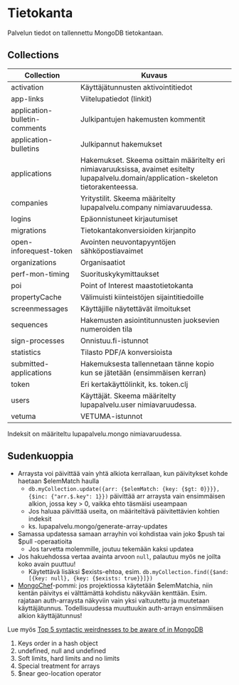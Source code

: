 # Tietokanta

Palvelun tiedot on tallennettu MongoDB tietokantaan.

## Collections

Collection                    | Kuvaus
----------------------------- | -----------------------------
activation                    | Käyttäjätunnusten aktivointitiedot
app-links                     | Viitelupatiedot (linkit)
application-bulletin-comments | Julkipantujen hakemusten kommentit
application-bulletins         | Julkipannut hakemukset
applications                  | Hakemukset. Skeema osittain määritelty eri nimiavaruuksissa, avaimet esitelty lupapalvelu.domain/application-skeleton tietorakenteessa.
companies                     | Yritystilit. Skeema määritelty lupapalvelu.company nimiavaruudessa.
logins                        | Epäonnistuneet kirjautumiset
migrations                    | Tietokantakonversioiden kirjanpito
open-inforequest-token        | Avointen neuvontapyyntöjen sähköpostiavaimet
organizations                 | Organisaatiot
perf-mon-timing               | Suorituskykymittaukset
poi                           | Point of Interest maastotietokanta
propertyCache                 | Välimuisti kiinteistöjen sijaintitiedoille
screenmessages                | Käyttäjille näytettävät ilmoitukset
sequences                     | Hakemusten asiointitunnusten juoksevien numeroiden tila
sign-processes                | Onnistuu.fi-istunnot
statistics                    | Tilasto PDF/A konversioista
submitted-applications        | Hakemuksesta tallennetaan tänne kopio kun se jätetään (ensimmäisen kerran)
token                         | Eri kertakäyttölinkit, ks. token.clj
users                         | Käyttäjät. Skeema määritelty lupapalvelu.user nimiavaruudessa.
vetuma                        | VETUMA-istunnot


Indeksit on määriteltu lupapalvelu.mongo nimiavaruudessa.

## Sudenkuoppia

- Arraysta voi päivittää vain yhtä alkiota kerrallaan, kun päivitykset kohde haetaan $elemMatch haulla
  - `db.myCollection.update({arr: {$elemMatch: {key: {$gt: 0}}}}, {$inc: {"arr.$.key": 1}})`
    päivittää arr arraysta vain ensimmäisen alkion, jossa key > 0, vaikka ehto täsmäisi useampaan
  - Jos haluaa päivittää useita, on määriteltävä päivitettävien kohtien indeksit
  - ks. lupapalvelu.mongo/generate-array-updates
- Samassa updatessa samaan arrayhin voi kohdistaa vain joko $push tai $pull -operaatioita
  - Jos tarvetta molemmille, joutuu tekemään kaksi updatea
- Jos hakuehdossa vertaa avainta arvoon `null`, palautuu myös ne joilta koko avain puuttuu!
  - Käytettävä lisäksi $exists-ehtoa, esim.
    `db.myCollection.find({$and: [{key: null}, {key: {$exists: true}}]})`
- [MongoChef](http://3t.io/mongochef/)-pommi: jos projektiossa käytetään $elemMatchia, niin kentän päivitys ei välttämättä kohdistu näkyvään kenttään. Esim. rajataan auth-arraysta näkyviin vain yksi valtuutettu ja muutetaan käyttäjätunnus. Todellisuudessa muuttuukin auth-arrayn ensimmäisen alkion käyttäjätunnus!

Lue myös [Top 5 syntactic weirdnesses to be aware of in MongoDB](http://devblog.me/wtf-mongo)
1. Keys order in a hash object
2. undefined, null and undefined
3. Soft limits, hard limits and no limits
4. Special treatment for arrays
5. $near geo-location operator
